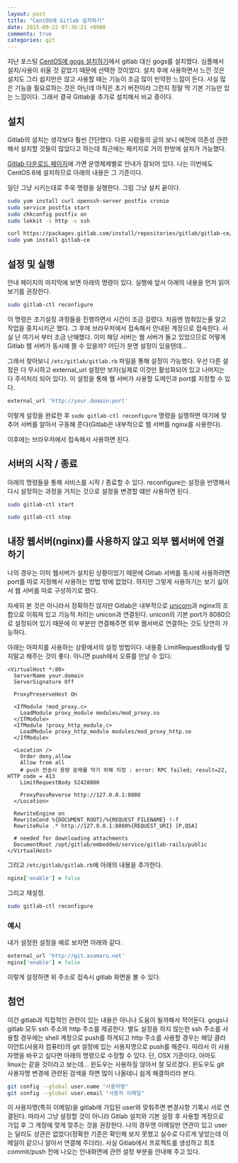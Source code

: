 ```yaml
---
layout: post
title: "CentOS에 Gitlab 설치하기"
date: 2015-09-22 07:36:21 +0900
comments: true
categories: git
---
```

지난 포스팅 [CentOS에 gogs 설치하기](http://blog.asamaru.net/2015/09/21/how-to-install-gogs-on-centos/)에서 gitlab 대신 gogs를 설치했다. 심플해서 설치/사용이 쉬울 것 같았기 때문에 선택한 것이었다. 설치 후에 사용하면서 느낀 것은 설치도 그리 쉽지만은 않고 사용할 때는 기능이 조금 많이 빈약한 느낌이 든다. 사실 많은 기능을 필요로하는 것은 아닌데 아직은 초기 버전이라 그런지 정말 딱 기본 기능만 있는 느낌이다. 그래서 결국 Gitlab을 추가로 설치해서 비교 중이다.

## 설치

Gitlab의 설치는 생각보다 훨씬 간단했다. 다른 사람들의 글의 보니 예전에 의존성 관련해서 설치할 것들이 많았다고 하는데 최근에는 패키지로 거의 한방에 설치가 가능했다.

[Gitlab 다운로드 페이지](https://about.gitlab.com/downloads/)에 가면 운영체제별로 안내가 잘되어 있다. 나는 이번에도 CentOS 6에 설치하므로 아래의 내용은 그 기준이다.

일단 그냥 시키는대로 주욱 명령을 실행한다. 그럼 그냥 설치 끝이다.

```bash
sudo yum install curl openssh-server postfix cronie
sudo service postfix start
sudo chkconfig postfix on
sudo lokkit -s http -s ssh

curl https://packages.gitlab.com/install/repositories/gitlab/gitlab-ce/script.rpm.sh | sudo bash
sudo yum install gitlab-ce
```

## 설정 및 실행

안내 페이지의 마지막에 보면 아래의 명령이 있다. 실행에 앞서 아래의 내용을 먼저 읽어보기를 권장한다.

```bash
sudo gitlab-ctl reconfigure
```

이 명령은 초기설정 과정들을 진행하면서 시간이 조금 걸렸다. 처음엔 멈춰있는줄 알고 작업을 중지시키곤 했다. 그 후에 브라우저에서 접속해서 안내된 계정으로 접속한다. 사실 난 여기서 부터 조금 난해했다. 이미 해당 서버는 웹 서버가 돌고 있었으므로 어떻게 Gitlab 웹 서버가 동시에 뜰 수 있을까? 어딘가 분명 설정이 있을텐데...

그래서 찾아보니 `/etc/gitlab/gitlab.rb` 파일을 통해 설정이 가능했다. 우선 다른 설정은 다 무시하고 external_url 설정만 보자(실제로 이것만 활성화되어 있고 나머지는 다 주석처리 되어 있다). 이 설정을 통해 웹 서버가 사용할 도메인과 port를 지정할 수 있다.

```ruby
external_url 'http://your.domain:port'
```

이렇게 설정을 완료한 후 `sudo gitlab-ctl reconfigure` 명령을 실행하면 여기에 맞추어 서버를 알아서 구동해 준다(Gitlab은 내부적으로 웹 서버를 nginx를 사용한다).

이후에는 브라우저에서 접속해서 사용하면 된다.

## 서버의 시작 / 종료

아래의 명령들을 통해 서비스를 시작 / 종료할 수 있다. reconfigure는 설정을 반영해서 다시 설정하는 과정을 거치는 것으로 설정을 변경할 떄만 사용하면 된다.

```bash
sudo gitlab-ctl start
```

```bash
sudo gitlab-ctl stop
```

## 내장 웹서버(nginx)를 사용하지 않고 외부 웹서버에 연결하기

나의 경우는 이미 웹서버가 설치된 상황이었기 때문에 Gitlab 서버를 동시에 사용하려면 port를 따로 지정해서 사용하는 방법 밖에 없었다. 하지만 그렇게 사용하기는 보기 싫어서 웹 서버를 따로 구성하기로 했다.

자세히 본 것은 아니라서 정확하진 않지만 Gitlab은 내부적으로 [unicorn](http://unicorn.bogomips.org/)과 nginx의 조합으로 이뤄져 있고 기능적 처리는 unicon과 연결된다. unicon의 기본 port가 8080으로 설정되어 있기 때문에 이 부분만 연결해주면 외부 웹서버로 연결하는 것도 당연히 가능하다.

아래는 아파치를 사용하는 상황에서의 설정 방법이다. 내용중 LimitRequestBody를 잊지말고 해주는 것이 좋다. 아니면 push에서 오류를 만날 수 있다.

```apacheconf
<VirtualHost *:80>
  ServerName your.domain
  ServerSignature Off

  ProxyPreserveHost On

  <IfModule !mod_proxy.c>
    LoadModule proxy_module modules/mod_proxy.so
  </IfModule>
  <IfModule !proxy_http_module.c>
    LoadModule proxy_http_module modules/mod_proxy_http.so
  </IfModule>

  <Location />
    Order deny,allow
    Allow from all
    # push 전송시 용량 문제를 막기 위해 지정 : error: RPC failed; result=22, HTTP code = 413
    LimitRequestBody 52428800

    ProxyPassReverse http://127.0.0.1:8080
  </Location>

  RewriteEngine on
  RewriteCond %{DOCUMENT_ROOT}/%{REQUEST_FILENAME} !-f
  RewriteRule .* http://127.0.0.1:8080%{REQUEST_URI} [P,QSA]

  # needed for downloading attachments
  DocumentRoot /opt/gitlab/embedded/service/gitlab-rails/public
</VirtualHost>
```

그리고 `/etc/gitlab/gitlab.rb`에 아래의 내용을 추가한다.

```ruby
nginx['enable'] = false
```

그리고 재설정.

```bash
sudo gitlab-ctl reconfigure
```
### 예시

내가 설정한 설정을 예로 보자면 아래와 같다.

```ruby
external_url 'http://git.asamaru.net'
nginx['enable'] = false
```

이렇게 설정하면 위 주소로 접속시 gitlab 화면을 볼 수 있다.

## 첨언

이건 gitlab과 직접적인 관련이 있는 내용은 아니나 도움이 될까해서 적어둔다. gogs나 gitlab 모두 ssh 주소와 http 주소를 제공한다. 별도 설정을 하지 않는한 ssh 주소를 사용할 경우에는 shell 계정으로 push를 하게되고 http 주소를 사용할 경우는 해당 클라이언트(사용자 컴퓨터)의 git 설정에 있는 사용자명으로 push를 해준다. 따라서 이 사용자명을 바꾸고 싶다면 아래의 명령으로 수정할 수 있다. 단, OSX 기준이다. 아마도 linux는 같을 것이라고 보는데... 윈도우는 사용하질 않아서 잘 모르겠다. 윈도우도 git 사용자명 변경에 관련된 검색을 하면 많이 나올테니 쉽게 해결하리라 본다.

```bash
git config --global user.name "사용자명"
git config --global user.email "사용자 이메일"
```

이 사용자명(특히 이메일)을 gitlab에 가입된 user와 맞춰주면 변경사항 기록시 서로 연결된다. 따라서 그냥 설정할 것이 아니라 Gitlab 설치와 기본 설정 후 사용할 계정으로 가입 후 그 계정에 맞게 맞추는 것을 권장한다. 나의 경우엔 이메일만 연관이 있고 user는 달라도 상관은 없었다(정확한 기준은 확인해 보지 못했고 실수로 다르게 넣었는데 이메일이 같으니 알아서 연결해 주더라).
사실 Gitlab에서 프로젝트를 생성하고 최초 commit/push 전에 나오는 안내화면에 관련 설정 부분을 안내해 주고 있다.

